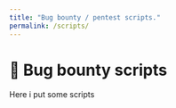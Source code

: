 ```yaml
---
title: "Bug bounty / pentest scripts."
permalink: /scripts/
---
```


# 🧩 Bug bounty scripts
Here i put some scripts
